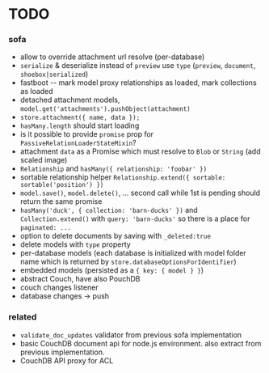 # TODO

### sofa

* allow to override attachment url resolve (per-database)
* `serialize` & deserialize instead of `preview` use `type` (`preview`, `document`, `shoebox|serialized`)
* fastboot -- mark model proxy relationships as loaded, mark collections as loaded
* detached attachment models, `model.get('attachments').pushObject(attachment)`
* `store.attachment({ name, data });`
* `hasMany.length` should start loading
* is it possible to provide `promise` prop for `PassiveRelationLoaderStateMixin`?
* attachment `data` as a Promise which must resolve to `Blob` or `String` (add scaled image)
* `Relationship` and `hasMany({ relationship: 'foobar' })`
* sortable relationship helper `Relationship.extend({ sortable: sortable('position') })`
* `model.save()`, `model.delete()`, ... second call while 1st is pending should return the same promise
* `hasMany('duck', { collection: 'barn-ducks' })` and `Collection.extend()` with `query: 'barn-ducks'` so there is a place for `paginated: ...`
* option to delete documents by saving with `_deleted:true`
* delete models with `type` property
* per-database models (each database is initialized with model folder name which is returned by `store.databaseOptionsForIdentifier`)
* embedded models (persisted as a `{ key: { model } }`)
* abstract Couch, have also PouchDB
* couch changes listener
* database changes -> push

### related

* `validate_doc_updates` validator from previous sofa implementation
* basic CouchDB document api for node.js environment. also extract from previous implementation.
* CouchDB API proxy for ACL
